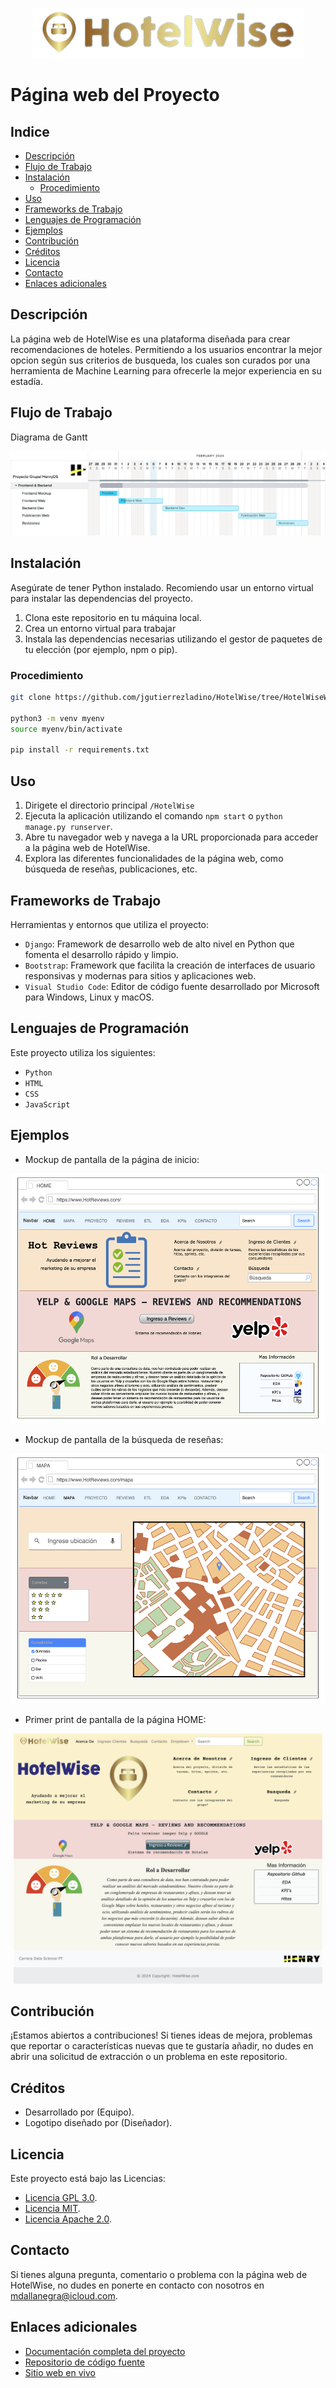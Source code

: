 <p align="center">
    <img src="HotelWise/_src/HotelWiseLogo.Horizontal.png">
</p>

# Página web del Proyecto <!-- omit in toc --> 

## Indice <!-- omit in toc --> 

- [Descripción](#descripción)
- [Flujo de Trabajo](#flujo-de-trabajo)
- [Instalación](#instalación)
  - [Procedimiento](#procedimiento)
- [Uso](#uso)
- [Frameworks de Trabajo](#frameworks-de-trabajo)
- [Lenguajes de Programación](#lenguajes-de-programación)
- [Ejemplos](#ejemplos)
- [Contribución](#contribución)
- [Créditos](#créditos)
- [Licencia](#licencia)
- [Contacto](#contacto)
- [Enlaces adicionales](#enlaces-adicionales)

## Descripción

La página web de HotelWise es una plataforma diseñada para crear recomendaciones de hoteles.
Permitiendo a los usuarios encontrar la mejor opcion según sus criterios de busqueda, los cuales son curados por una herramienta de Machine Learning para ofrecerle la mejor experiencia en su estadía.

## Flujo de Trabajo

Diagrama de Gantt
<p align="center">
    <img src="HotelWise/screenshots/Gantt_Proyecto_Grupal_HenryDS.Web.png">
</p>

## Instalación

Asegúrate de tener Python instalado. Recomiendo usar un entorno virtual para instalar las dependencias del proyecto.

1. Clona este repositorio en tu máquina local.
2. Crea un entorno virtual para trabajar 
3. Instala las dependencias necesarias utilizando el gestor de paquetes de tu elección (por ejemplo, npm o pip).

### Procedimiento

```bash
git clone https://github.com/jgutierrezladino/HotelWise/tree/HotelWiseWeb.git

python3 -m venv myenv
source myenv/bin/activate

pip install -r requirements.txt
```

## Uso

1. Dirigete el directorio principal ```/HotelWise```
2. Ejecuta la aplicación utilizando el comando `npm start` o `python manage.py runserver`.
3. Abre tu navegador web y navega a la URL proporcionada para acceder a la página web de HotelWise.
4. Explora las diferentes funcionalidades de la página web, como búsqueda de reseñas, publicaciones, etc.

## Frameworks de Trabajo

Herramientas y entornos que utiliza el proyecto:

- ```Django```: Framework de desarrollo web de alto nivel en Python que fomenta el desarrollo rápido y limpio.
- ```Bootstrap```: Framework que facilita la creación de interfaces de usuario responsivas y modernas para sitios y aplicaciones web.
- ```Visual Studio Code```: Editor de código fuente desarrollado por Microsoft para Windows, Linux y macOS.

## Lenguajes de Programación

Este proyecto utiliza los siguientes:

- ```Python```
- ```HTML```
- ```CSS```
- ```JavaScript```

## Ejemplos

- Mockup de pantalla de la página de inicio:

<p align="center">
    <img src="HotelWise/screenshots/Web_HotReviews_01_HOME_drawio.png"  height=400>
</p>

- Mockup de pantalla de la búsqueda de reseñas:
<p align="center">
    <img src="HotelWise/screenshots/Web_HotReviews_02_MAPS_drawio.png"  height=400>
</p>

- Primer print de pantalla de la página HOME:

<p align="center">
    <img src="HotelWise/screenshots/Web_HotelWise_01_HOME.png"  height=400>
</p>

## Contribución

¡Estamos abiertos a contribuciones! Si tienes ideas de mejora, problemas que reportar o características nuevas que te gustaría añadir, no dudes en abrir una solicitud de extracción o un problema en este repositorio.

## Créditos

- Desarrollado por (Equipo).
- Logotipo diseñado por (Diseñador).

## Licencia

Este proyecto está bajo las Licencias:

- [Licencia GPL 3.0](LICENSE-GPL).
- [Licencia MIT](LICENSE-MIT).
- [Licencia Apache 2.0](LICENSE-APACHE).

## Contacto

Si tienes alguna pregunta, comentario o problema con la página web de HotelWise, no dudes en ponerte en contacto con nosotros en [mdallanegra@icloud.com](mailto:mdallanegra@icloud.com).

## Enlaces adicionales

- [Documentación completa del proyecto](/HotelWise)
- [Repositorio de código fuente](https://github.com/jgutierrezladino/HotelWise/tree/HotelWiseWeb)
- [Sitio web en vivo](https://www.soyhenry.com)
